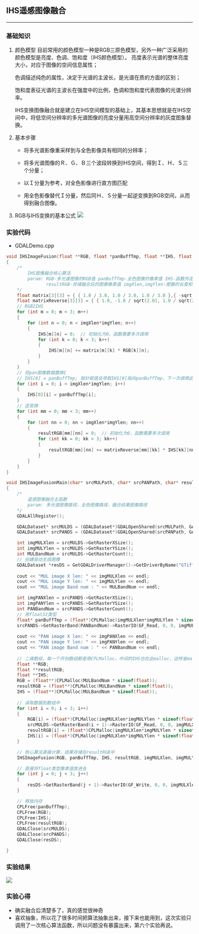 ## IHS遥感图像融合 ##
-----
### 基础知识 ###
1. 颜色模型
   目前常用的颜色模型一种是RGB三原色模型，另外一种广泛采用的颜色模型是亮度、色调、饱和度（IHS颜色模型）。
   亮度表示光谱的整体亮度大小，对应于图像的空间信息属性；

   色调描述纯色的属性，决定于光谱的主波长，是光谱在质的方面的区别；

   饱和度表征光谱的主波长在强度中的比例，色调和饱和度代表图像的光谱分辨率。

   IHS变换图像融合就是建立在IHS空间模型的基础上，其基本思想就是在IHS空间中，将低空间分辨率的多光谱图像的亮度分量用高空间分辨率的灰度图象替换。

2. 基本步骤
   - 将多光谱影像重采样到与全色影像具有相同的分辨率；

   - 将多光谱图像的Ｒ、Ｇ、Ｂ三个波段转换到IHS空间，得到Ｉ、Ｈ、Ｓ三个分量；

   - 以Ｉ分量为参考，对全色影像进行直方图匹配

   - 用全色影像替代Ｉ分量，然后同Ｈ、Ｓ分量一起逆变换到RGB空间，从而得到融合图像。

3. RGB与IHS变换的基本公式
   ![](https://camo.githubusercontent.com/22021142b4edd37de54caa15c21a8861f20ed948/687474703a2f2f7777312e73696e61696d672e636e2f6c617267652f36646562373261336c793166786964356e6b6e63696a323069373037377766352e6a7067)

### 实验代码 ###
- GDALDemo.cpp
```cpp
void IHSImageFusion(float **RGB, float *panBuffTmp, float **IHS, float **resultRGB, int imgXlen, int imgYlen)
{
	/*
		IHS图像融合核心算法
		param: RGB-多光谱图像的RGB值 panBuffTmp-全色图像的像素值 IHS-函数外定义的IHS 
		       resultRGB-存储融合后的图像像素值 imgXlen,imgYlen-图像的长度和宽度	
	*/
	float matrix[3][3] = { { 1.0 / 3.0, 1.0 / 3.0, 1.0 / 3.0 },{ -sqrt(2.0) / 6.0, -sqrt(2.0) / 6.0, sqrt(2.0) / 3.0 },{ 1.0 / sqrt(2.0), -1.0 / sqrt(2.0), 0 } };
	float matrixReverse[3][3] = { { 1.0, -1.0 / sqrt(2.0), 1.0 / sqrt(2.0) },{ 1.0, -1.0 / sqrt(2.0), -1.0 / sqrt(2.0) },{ 1.0, sqrt(2.0), 0 } };
	// RGB2IHS
	for (int m = 0; m < 3; m++)
	{
		for (int n = 0; n < imgXlen*imgYlen; n++)
		{
			IHS[m][n] = 0;	// 初始化为0，函数需要多次调用
			for (int k = 0; k < 3; k++)
			{
				IHS[m][n] += matrix[m][k] * RGB[k][n];
			}
		}
	}
	// 将pan图像数据置换I
	// IHS[0] = panBuffTmp; 指针赋值会导致IHS[0]指向panBuffTmp，下一次调用此函数就会赋值失败
	for (int i = 0; i < imgXlen*imgYlen; i++)
	{
		IHS[0][i] = panBuffTmp[i];
	}
	// 逆变换
	for (int mm = 0; mm < 3; mm++)
	{
		for (int nn = 0; nn < imgXlen*imgYlen; nn++)
		{
			resultRGB[mm][nn] = 0;	// 初始化为0，函数需要多次调用
			for (int kk = 0; kk < 3; kk++)
			{
				resultRGB[mm][nn] += matrixReverse[mm][kk] * IHS[kk][nn];
			}
		}
	}
}

void IHSImageFusionMain(char* srcMULPath, char* srcPANPath, char* resultPath)
{
	/*
		遥感图像融合主函数
		param: 多光谱图像路径，全色图像路径，融合结果图像路径
	*/
	GDALAllRegister();

	GDALDataset* srcMULDS = (GDALDataset*)GDALOpenShared(srcMULPath, GA_ReadOnly);
	GDALDataset* srcPANDS = (GDALDataset*)GDALOpenShared(srcPANPath, GA_ReadOnly);

	int imgMULXlen = srcMULDS->GetRasterXSize();
	int imgMULYlen = srcMULDS->GetRasterYSize();
	int MULBandNum = srcMULDS->GetRasterCount();
	// 创建驱动生成图像
	GDALDataset *resDS = GetGDALDriverManager()->GetDriverByName("GTiff")->Create(resultPath, imgMULXlen, imgMULYlen, MULBandNum, GDT_Byte, NULL);
	
	cout << "MUL image X len: " << imgMULXlen << endl;
	cout << "MUL image Y len: " << imgMULYlen << endl;
	cout << "MUL image Band num : " << MULBandNum << endl;

	int imgPANXlen = srcPANDS->GetRasterXSize();
	int imgPANYlen = srcPANDS->GetRasterYSize();
	int PANBandNum = srcPANDS->GetRasterCount();
	// 用float32类型
	float* panBuffTmp = (float*)CPLMalloc(imgMULXlen*imgMULYlen * sizeof(float));
	srcPANDS->GetRasterBand(PANBandNum)->RasterIO(GF_Read, 0, 0, imgMULXlen, imgMULYlen, panBuffTmp, imgMULXlen, imgMULYlen, GDT_Float32, 0, 0);
	
	cout << "PAN image X len: " << imgPANXlen << endl;
	cout << "PAN image Y len: " << imgPANYlen << endl;
	cout << "PAN image Band num : " << PANBandNum << endl;
	
	// 二维数组，每一个开创数组都是用CPLMalloc，中间的IHS也在此malloc，这样省malloc和free的时间
	float **RGB;
	float **resultRGB;
	float **IHS;
	RGB = (float**)CPLMalloc(MULBandNum * sizeof(float));
	resultRGB = (float**)CPLMalloc(MULBandNum * sizeof(float));
	IHS = (float**)CPLMalloc(MULBandNum * sizeof(float));
	
	// 读取数据到数组中
	for (int i = 0; i < 3; i++)
	{
		RGB[i] = (float*)CPLMalloc(imgMULXlen*imgMULYlen * sizeof(float));
		srcMULDS->GetRasterBand(i + 1)->RasterIO(GF_Read, 0, 0, imgMULXlen, imgMULYlen, RGB[i], imgMULXlen, imgMULYlen, GDT_Float32, 0, 0);	
		resultRGB[i] = (float*)CPLMalloc(imgMULXlen*imgMULYlen * sizeof(float));
		IHS[i] = (float*)CPLMalloc(imgMULXlen*imgMULYlen * sizeof(float));
	}

	// 核心算法直接计算，结果存储在resultRGB中
	IHSImageFusion(RGB, panBuffTmp, IHS, resultRGB, imgMULXlen, imgMULYlen);

	// 直接将float类型像素值放进去
	for (int j = 0; j < 3; j++)
	{
		resDS->GetRasterBand(j + 1)->RasterIO(GF_Write, 0, 0, imgMULXlen, imgMULYlen, resultRGB[j], imgMULXlen, imgMULYlen, GDT_Float32, 0, 0);
	}

	// 释放内存
	CPLFree(panBuffTmp);
	CPLFree(RGB);
	CPLFree(IHS);
	CPLFree(resultRGB);
	GDALClose(srcMULDS);
	GDALClose(srcPANDS);
	GDALClose(resDS);

}
```
### 实验结果 ###
![](http://donky.top/img/bed/American-fusion.png)
### 实验心得 ###
- 确实融合后清楚多了，真的感觉很神奇
- 喜欢抽象，所以花了很多时间把算法抽象出来，接下来也能用到，这次实验只调用了一次核心算法函数，所以问题没有暴露出来，第六个实验再说。